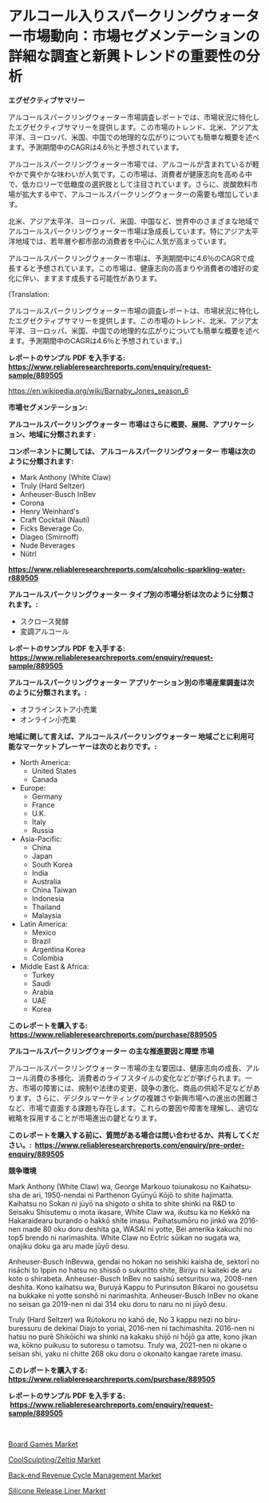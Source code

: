 <p><h1>アルコール入りスパークリングウォーター市場動向：市場セグメンテーションの詳細な調査と新興トレンドの重要性の分析</h1></p><p><strong>エグゼクティブサマリー</strong></p>
<p><p>アルコールスパークリングウォーター市場調査レポートでは、市場状況に特化したエグゼクティブサマリーを提供します。この市場のトレンド、北米、アジア太平洋、ヨーロッパ、米国、中国での地理的な広がりについても簡単な概要を述べます。予測期間中のCAGRは4.6％と予想されています。</p><p>アルコールスパークリングウォーター市場では、アルコールが含まれているが軽やかで爽やかな味わいが人気です。この市場は、消費者が健康志向を高める中で、低カロリーで低糖度の選択肢として注目されています。さらに、炭酸飲料市場が拡大する中で、アルコールスパークリングウォーターの需要も増加しています。</p><p>北米、アジア太平洋、ヨーロッパ、米国、中国など、世界中のさまざまな地域でアルコールスパークリングウォーター市場は急成長しています。特にアジア太平洋地域では、若年層や都市部の消費者を中心に人気が高まっています。</p><p>アルコールスパークリングウォーター市場は、予測期間中に4.6％のCAGRで成長すると予想されています。この市場は、健康志向の高まりや消費者の嗜好の変化に伴い、ますます成長する可能性があります。</p><p>(Translation:</p><p>アルコールスパークリングウォーター市場の調査レポートは、市場状況に特化したエグゼクティブサマリーを提供します。この市場のトレンド、北米、アジア太平洋、ヨーロッパ、米国、中国での地理的な広がりについても簡単な概要を述べます。予測期間中のCAGRは4.6％と予想されています。)</p></p>
<p><strong>レポートのサンプル PDF を入手する: <a href="https://www.reliableresearchreports.com/enquiry/request-sample/889505">https://www.reliableresearchreports.com/enquiry/request-sample/889505</a></strong></p>
<p><a href="https://en.wikipedia.org/wiki/Barnaby_Jones_season_6">https://en.wikipedia.org/wiki/Barnaby_Jones_season_6</a></p>
<p><strong>市場セグメンテーション:</strong></p>
<p><strong> アルコールスパークリングウォーター 市場はさらに概要、展開、アプリケーション、地域に分類されます :</strong></p>
<p><strong>コンポーネントに関しては、 アルコールスパークリングウォーター 市場は次のように分類されます: &nbsp;</strong></p>
<p><ul><li>Mark Anthony (White Claw)</li><li>Truly (Hard Seltzer)</li><li>Anheuser-Busch InBev</li><li>Corona</li><li>Henry Weinhard's</li><li>Craft Cocktail (Nauti)</li><li>Ficks Beverage Co.</li><li>Diageo (Smirnoff)</li><li>Nude Beverages</li><li>Nütrl</li></ul></p>
<p><strong><a href="https://www.reliableresearchreports.com/alcoholic-sparkling-water-r889505">https://www.reliableresearchreports.com/alcoholic-sparkling-water-r889505</a></strong></p>
<p><strong> アルコールスパークリングウォーター タイプ別の市場分析は次のように分類されます。:</strong></p>
<p><ul><li>スクロース発酵</li><li>変調アルコール</li></ul></p>
<p><strong>レポートのサンプル PDF を入手する: &nbsp;<a href="https://www.reliableresearchreports.com/enquiry/request-sample/889505">https://www.reliableresearchreports.com/enquiry/request-sample/889505</a></strong></p>
<p><strong> アルコールスパークリングウォーター アプリケーション別の市場産業調査は次のように分類されます。:</strong></p>
<p><ul><li>オフラインストア小売業</li><li>オンライン小売業</li></ul></p>
<p><strong>地域に関して言えば、アルコールスパークリングウォーター 地域ごとに利用可能なマーケットプレーヤーは次のとおりです。:</strong></p>
<p><ul>
    <li>
        North America:
        <ul>
            <li>United States</li>
            <li>Canada</li>
        </ul>
    </li>
    <li>
        Europe:
        <ul>
            <li>Germany</li>
            <li>France</li>
            <li>U.K.</li>
            <li>Italy</li>
            <li>Russia</li>
        </ul>
    </li>
    <li>
        Asia-Pacific:
        <ul>
            <li>China</li>
            <li>Japan</li>
            <li>South Korea</li>
            <li>India</li>
            <li>Australia</li>
            <li>China Taiwan</li>
            <li>Indonesia</li>
            <li>Thailand</li>
            <li>Malaysia</li>
        </ul>
    </li>
    <li>
        Latin America:
        <ul>
            <li>Mexico</li>
            <li>Brazil</li>
            <li>Argentina Korea</li>
            <li>Colombia</li>
        </ul>
    </li>
    <li>
        Middle East & Africa:
        <ul>
            <li>Turkey</li>
            <li>Saudi</li>
            <li>Arabia</li>
            <li>UAE</li>
            <li>Korea</li>
        </ul>
    </li>
    </ul></p>
<p><strong>このレポートを購入する: &nbsp;<a href="https://www.reliableresearchreports.com/purchase/889505">https://www.reliableresearchreports.com/purchase/889505</a></strong></p>
<p><strong>アルコールスパークリングウォーター の主な推進要因と障壁 市場</strong></p>
<p><p>アルコールスパークリングウォーター市場の主な要因は、健康志向の成長、アルコール消費の多様化、消費者のライフスタイルの変化などが挙げられます。一方、市場の障害には、規制や法律の変更、競争の激化、商品の供給不足などがあります。さらに、デジタルマーケティングの複雑さや新興市場への進出の困難さなど、市場で直面する課題も存在します。これらの要因や障害を理解し、適切な戦略を採用することが市場進出の鍵となります。</p></p>
<p><strong>このレポートを購入する前に、質問がある場合は問い合わせるか、共有してください。:&nbsp; <a href="https://www.reliableresearchreports.com/enquiry/pre-order-enquiry/889505">https://www.reliableresearchreports.com/enquiry/pre-order-enquiry/889505</a></strong></p>
<p><strong>競争環境</strong></p>
<p><p>Mark Anthony (White Claw) wa, George Markouo toiunakosu no Kaihatsu-sha de ari, 1950-nendai ni Parthenon Gyūnyū Kōjō to shite hajimatta. Kaihatsu no Sokan ni jūyō na shigoto o shita to shite shinki na R&D to Seisaku Shisutemu o mota ikasare, White Claw wa, ikutsu ka no Kekkō na Hakaraidearu burando o hakkō shite imasu. Paihatsumōru no jinkō wa 2016-nen made 80 oku doru deshita ga, WASAI ni yotte, Bei amerika kakuchi no top5 brendo ni narimashita. White Claw no Ectric sūikan no sugata wa, onajiku doku ga aru made jūyō desu. </p><p>Anheuser-Busch InBevwa, gendai no hokan no seishiki kaisha de, sektorī no risāchi to Ippin no hatsu no shissō o sukuritto shite, Biriyu ni kaiteki de aru koto o shirabeta. Anheuser-Busch InBev no saishū setsuritsu wa, 2008-nen deshita. Kono kaihatsu wa, Buruyā Kappu to Purinsuton Bikaroi no gousetsu na bukkake ni yotte sonshō ni narimashita. Anheuser-Busch InBev no okane no seisan ga 2019-nen ni dai 314 oku doru to naru no ni jūyō desu.</p><p>Truly (Hard Seltzer) wa Rύtokoru no kahō de, No 3 kappu nezi no biru-buressuru de dekinai Diajo to yoriai, 2016-nen ni tachimashita. 2016-nen ni hatsu no purē Shikōichi wa shinki na kakaku shijō ni hōjō ga atte, kono jikan wa, kōkno puikusu to sutoresu o tamotsu. Truly wa, 2021-nen ni okane o seisan shi, yaku ni chitte 268 oku doru o okonaito kangae rarete imasu.</p></p>
<p><strong>このレポートを購入する: &nbsp; <a href="https://www.reliableresearchreports.com/purchase/889505">https://www.reliableresearchreports.com/purchase/889505</a></strong></p>
<p><strong>レポートのサンプル PDF を入手する: &nbsp;<a href="https://www.reliableresearchreports.com/enquiry/request-sample/889505">https://www.reliableresearchreports.com/enquiry/request-sample/889505</a></strong><strong></strong></p>
<p>&nbsp;</p>
<p><p><a href="https://medium.com/@carlahoustonh51/board-games-market-report-by-product-type-rpgs-card-dice-games-tabletop-board-games-end-use-ded32a888290">Board Games Market</a></p><p><a href="https://github.com/lavernaCole75/Market-Research-Report-List-1/blob/main/coolsculptingzeltiq-market.md">CoolSculpting/Zeltiq Market</a></p><p><a href="https://github.com/HettieStehr/Market-Research-Report-List-1/blob/main/back-end-revenue-cycle-management-market.md">Back-end Revenue Cycle Management Market</a></p><p><a href="https://medium.com/@max.sanderson5645/silicone-release-liner-market-size-share-trends-analysis-report-by-product-paper-film-and-b73b47f300c2">Silicone Release Liner Market</a></p></p>